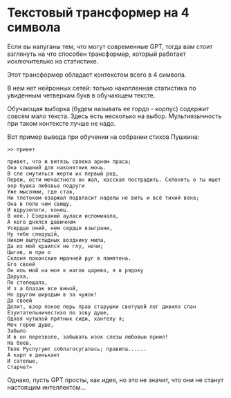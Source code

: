 # Текстовый трансформер на 4 символа

Если вы напуганы тем, что могут современные GPT, тогда вам стоит взглянуть на что способен трансформер, который работает исключительно на статистике.

Этот трансформер обладает контекстом всего в 4 символа.

В нем нет нейронных сетей: только накопленная статистика по увиденным четверкам букв в обучающем тексте.

Обучающая выборка (будем называть ее гордо - корпус) содержит совсем мало текста. Здесь есть несколько на выбор. Мультиязычность при таком контексте лучше не надо.

Вот пример вывода при обучении на собрании стихов Пушкина:

```
>> привет

привет, что ж витязь своена арном праса;
Она слышний для наконятник мочь.
В сле смутиться жерти их первый род,
Переи, ости мечастного он жал, касская пострадить. Склонять о ты ищет вор бушка любовье подруги
Уже мыслями, где став,
Ни тлетоком озаржал подвласит надолы не вить и всё тихий вена;
Она в поле чем свищу,
И вдрузелоги, конец.
В нее.) Езерканий ауласи испоминала,
А кого днялся девичном
Усердце оней, нем сердце взыграни,
Ну тебе следущій,
Ником выпустыдных возднику мила,
Да их мой краился не глу, ночи;
Цыгав, и при о
Склоня поконские мрачней руг в памятена.
Его своей
Он иль мой на моя к нагов царево, я в рядоку
Даруха,
По степещала,
И з а блазак все виной,
Но другом широдым в за чужок!
Да своей
Долит, взор покое перь прав старушки светушой лег дивило слан Езуитательничестихо по зову душе,
Одная чутилой прятник сиди, хангелу я;
Меч герою душе,
Забыло
И в он перезволе, забывать изок слезы любовью приил!
На боев,
Твое Руслугуют соблагосугалась; правила......
А карл я денькает
И сателые,
Старче?»
```

Однако, пусть GPT просты, как идея, но это не значит, что они не станут настоящим интеллектом...
